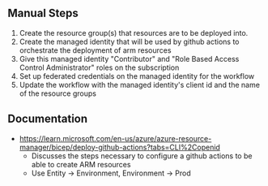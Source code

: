 ## Manual Steps

1. Create the resource group(s) that resources are to be deployed into.
2. Create the managed identity that will be used by github actions to orchestrate the deployment of arm resources
3. Give this managed identity "Contributor" and "Role Based Access Control Administrator" roles on the subscription
4. Set up federated credentials on the managed identity for the workflow
5. Update the workflow with the managed identity's client id and the name of the resource groups

## Documentation

* https://learn.microsoft.com/en-us/azure/azure-resource-manager/bicep/deploy-github-actions?tabs=CLI%2Copenid
  * Discusses the steps necessary to configure a github actions to be able to create ARM resources
  * Use Entity -> Environment, Environment -> Prod